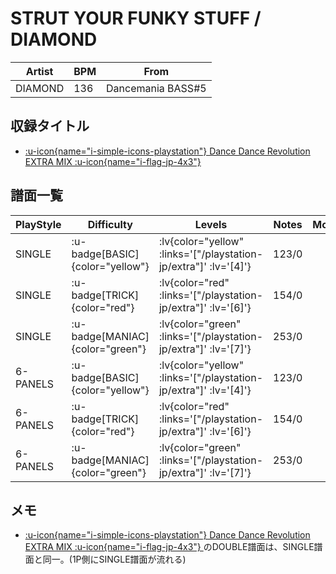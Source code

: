 # STRUT YOUR FUNKY STUFF / DIAMOND

|Artist|BPM|From|
|------|---|----|
|DIAMOND|136|Dancemania BASS#5|

## 収録タイトル

- [ :u-icon{name="i-simple-icons-playstation"} Dance Dance Revolution EXTRA MIX :u-icon{name="i-flag-jp-4x3"} ](/playstation-jp/extra)

## 譜面一覧

|PlayStyle|Difficulty|Levels|Notes|Movie|
|---------|----------|------|-----|-----|
|SINGLE| :u-badge[BASIC]{color="yellow"} | :lv{color="yellow" :links='["/playstation-jp/extra"]' :lv='[4]'} |123/0||
|SINGLE| :u-badge[TRICK]{color="red"} | :lv{color="red" :links='["/playstation-jp/extra"]' :lv='[6]'} |154/0||
|SINGLE| :u-badge[MANIAC]{color="green"} | :lv{color="green" :links='["/playstation-jp/extra"]' :lv='[7]'} |253/0||
|6-PANELS| :u-badge[BASIC]{color="yellow"} | :lv{color="yellow" :links='["/playstation-jp/extra"]' :lv='[4]'} |123/0||
|6-PANELS| :u-badge[TRICK]{color="red"} | :lv{color="red" :links='["/playstation-jp/extra"]' :lv='[6]'} |154/0||
|6-PANELS| :u-badge[MANIAC]{color="green"} | :lv{color="green" :links='["/playstation-jp/extra"]' :lv='[7]'} |253/0||

## メモ

- [ :u-icon{name="i-simple-icons-playstation"} Dance Dance Revolution EXTRA MIX :u-icon{name="i-flag-jp-4x3"} ](/playstation-jp/extra)のDOUBLE譜面は、SINGLE譜面と同一。(1P側にSINGLE譜面が流れる)
